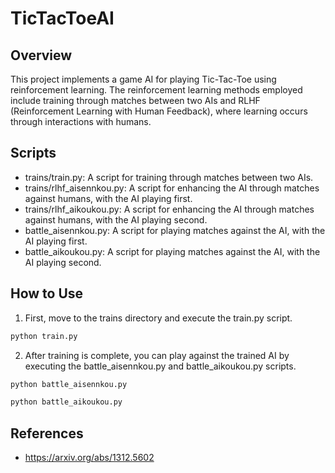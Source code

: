 # TicTacToeAI
## Overview
This project implements a game AI for playing Tic-Tac-Toe using reinforcement learning. The reinforcement learning methods employed include training through matches between two AIs and RLHF (Reinforcement Learning with Human Feedback), where learning occurs through interactions with humans.
## Scripts
- trains/train.py: A script for training through matches between two AIs.
- trains/rlhf_aisennkou.py: A script for enhancing the AI through matches against humans, with the AI playing first.
- trains/rlhf_aikoukou.py: A script for enhancing the AI through matches against humans, with the AI playing second.
- battle_aisennkou.py: A script for playing matches against the AI, with the AI playing first.
- battle_aikoukou.py: A script for playing matches against the AI, with the AI playing second.
## How to Use
1. First, move to the trains directory and execute the train.py script.
```bash
python train.py
```
2. After training is complete, you can play against the trained AI by executing the battle_aisennkou.py and battle_aikoukou.py scripts.
```bash
python battle_aisennkou.py
```
```bash
python battle_aikoukou.py
```
## References
- https://arxiv.org/abs/1312.5602